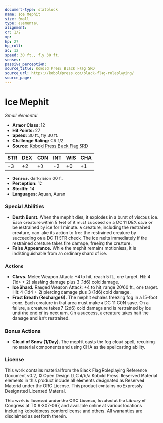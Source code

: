 ```yaml
---
document-type: statblock
name: Ice Mephit
size: Small
type: elemental
alignment: 
cr: 1/2
xp: 
hp: 27
hp_roll: 
ac: 12
speed: 30 ft., fly 30 ft.
senses: 
passive_perception: 
source_title: Kobold Press Black Flag SRD
source_url: https://koboldpress.com/black-flag-roleplaying/
source_page: 
---
```


# Ice Mephit

*Small elemental*

- **Armor Class:** 12
- **Hit Points:** 27
- **Speed:** 30 ft., fly 30 ft.
- **Challenge Rating:** CR 1/2
- **Source:** [Kobold Press Black Flag SRD](https://koboldpress.com/black-flag-roleplaying/)

| STR | DEX | CON | INT | WIS | CHA |
| --- | --- | --- | --- | --- | --- |
| -3 | +2 | +0 | -2 | +0 | +1 |

- **Senses:** darkvision 60 ft.
- **Perception:** 12
- **Stealth:** 14
- **Languages:** Aquan, Auran

### Special Abilities

- **Death Burst.** When the mephit dies, it explodes in a burst of viscous ice. Each creature within 5 feet of it must succeed on a DC 11 DEX save or be restrained by ice for 1 minute. A creature, including the restrained creature, can take its action to free the restrained creature by succeeding on a DC 11 STR check. The ice melts immediately if the restrained creature takes fire damage, freeing the creature.
- **False Appearance.** While the mephit remains motionless, it is indistinguishable from an ordinary shard of ice.

### Actions

- **Claws.** Melee Weapon Attack: +4 to hit, reach 5 ft., one target. Hit: 4 (1d4 + 2) slashing damage plus 3 (1d6) cold damage.
- **Ice Shard.** Ranged Weapon Attack: +4 to hit, range 20/60 ft., one target. Hit: 4 (1d4 + 2) piercing damage plus 3 (1d6) cold damage.
- **Frost Breath (Recharge 6).** The mephit exhales freezing fog in a 15-foot cone. Each creature in that area must make a DC 11 CON save. On a failure, a creature takes 7 (2d6) cold damage and is restrained by ice until the end of its next turn. On a success, a creature takes half the damage and isn’t restrained.

### Bonus Actions

- **Cloud of Snow (1/Day).** The mephit casts the fog cloud spell, requiring no material components and using CHA as the spellcasting ability.

### License

This work contains material from the Black Flag Roleplaying Reference Document v0.2, © Open Design LLC d/b/a Kobold Press. Reserved Material elements in this product include all elements designated as Reserved Material under the ORC License. This product contains no Expressly Designated Licensed Material.

This work is licensed under the ORC License, located at the Library of Congress at TX 9-307-067, and available online at various locations including koboldpress.com/orclicense and others. All warranties are disclaimed as set forth therein.
